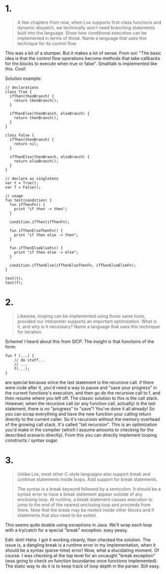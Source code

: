 # 1.
> A few chapters from now, when Lox supports first-class functions and dynamic dispatch, we technically won’t need branching statements built into the language. Show how conditional execution can be implemented in terms of those. Name a language that uses this technique for its control flow.

This was a bit of a stumper. But it makes a lot of sense. From sol: "The basic idea is that the control flow operations become methods that take callbacks for the blocks to execute when true or false". Smalltalk is implemented like this. Cool!

Solution example:
```
// declarations
class True {
  ifThen(thenBranch) {
    return thenBranch();
  }

  ifThenElse(thenBranch, elseBranch) {
    return thenBranch();
  }
}

class False {
  ifThen(thenBranch) {
    return nil;
  }

  ifThenElse(thenBranch, elseBranch) {
    return elseBranch();
  }
}

// declare as singletons
var t = True();
var f = False();

// usage
fun test(condition) {
  fun ifThenFn() {
    print "if then -> then";
  }

  condition.ifThen(ifThenFn);

  fun ifThenElseThenFn() {
    print "if then else -> then";
  }

  fun ifThenElseElseFn() {
    print "if then else -> else";
  }

  condition.ifThenElse(ifThenElseThenFn, ifThenElseElseFn);
}

test(t);
test(f);
```

# 2.
> Likewise, looping can be implemented using those same tools, provided our interpreter supports an important optimization. What is it, and why is it necessary? Name a language that uses this technique for iteration.

Scheme! I heard about this from SICP. The insight is that functions of the form:
```
fun f (...) {
    // do stuff...
    // ...
    f(...);
}
```
are special because since the last statement is the recursive call. if there were code after it, you'd need a way to pause and "save your progress" in the current functions's execution, and then go do the recursive call to f, and then resume where you left off. The classic solution to this is the call stack. However, when the recursive call (or any function call, actually) is the last statement, there is no "progress" to "save"! You've done it all already! So you can scrap everything and have the new function your calling return directly to the current caller. So it's recursion without the memory overhead of the growing call stack. It's called "tail recursion". This is an optimization you'd make in the compiler (which I assume amounts to checking for the described scenario directly). From this you can directly implement looping constructs / syntax sugar.

# 3.
> Unlike Lox, most other C-style languages also support break and continue statements inside loops. Add support for break statements.
>
> The syntax is a break keyword followed by a semicolon. It should be a syntax error to have a break statement appear outside of any enclosing loop. At runtime, a break statement causes execution to jump to the end of the nearest enclosing loop and proceeds from there. Note that the break may be nested inside other blocks and if statements that also need to be exited.

This seems quite doable using exceptions in Java. We'll wrap each loop with a try/catch for a special "break" exception. easy peasy.

Edit: doh! Haha. I got it working cleanly, then checked the solution. The issue is, a dangling break is a runtime error in my implementation, when it should be a syntax (parse-time) error! Wow, what a elucidating moment. Of course. I was checking at the top level for an uncaught "break exception" (was going to check on function boundaries once functions implemented). The static way to do it is to keep track of loop depth in the parser. Still easy.
